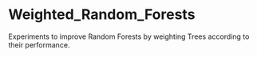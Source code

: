 # Weighted_Random_Forests
Experiments to improve Random Forests by weighting Trees according to their performance. 
